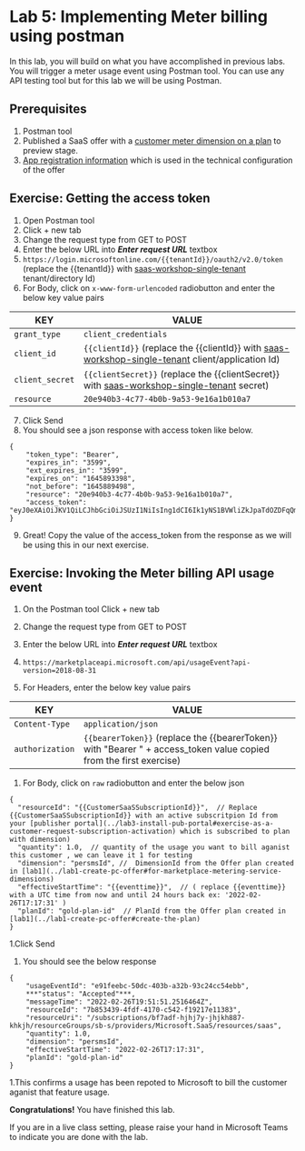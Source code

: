 # Lab 5: Implementing Meter billing using postman

In this lab, you will build on what you have accomplished in previous labs. You will trigger a meter usage event using Postman tool. You can use any API testing tool but for this lab we will be using Postman. 

## Prerequisites
1. Postman tool
1. Published a SaaS offer with a [customer meter dimension on a plan](../lab1-create-pc-offer#preview-audience) to preview stage.
1. [App registration information](../lab2-create-landing-page#values-from-the-saas-workshop-single-tenant-app-registration) which is used in the technical configuration of the offer



## Exercise: Getting the access token 

1. Open Postman tool
1. Click + new tab
1. Change the request type from GET to POST
1. Enter the below URL into ***Enter request URL*** textbox
1. ```https://login.microsoftonline.com/{{tenantId}}/oauth2/v2.0/token``` (replace the {{tenantId}} with [saas-workshop-single-tenant](../lab2-create-landing-page#values-from-the-saas-workshop-single-tenant-app-registration) tenant/directory Id)
1. For Body, click on ```x-www-form-urlencoded``` radiobutton and enter the below key value pairs

| KEY | VALUE |
| ----------- | ----------- |
| ```grant_type``` | ```client_credentials``` |
| ```client_id``` | ```{{clientId}}``` (replace the {{clientId}} with [saas-workshop-single-tenant](../lab2-create-landing-page#values-from-the-saas-workshop-single-tenant-app-registration) client/application Id) |
| ```client_secret``` | ```{{clientSecret}}``` (replace the {{clientSecret}} with [saas-workshop-single-tenant](../lab2-create-landing-page#values-from-the-saas-workshop-single-tenant-app-registration) secret) |
| ```resource``` | ```20e940b3-4c77-4b0b-9a53-9e16a1b010a7``` |

7. Click Send
1. You should see a json response with access token like below.

```
{
    "token_type": "Bearer",
    "expires_in": "3599",
    "ext_expires_in": "3599",
    "expires_on": "1645893398",
    "not_before": "1645889498",
    "resource": "20e940b3-4c77-4b0b-9a53-9e16a1b010a7",
    "access_token": "eyJ0eXAiOiJKV1QiLCJhbGciOiJSUzI1NiIsIng1dCI6Ik1yNS1BVWliZkJpaTdOZDFqQmViYXhib1hXMCIsImtpZCI6Ik1yNS1BVWliZkJpaTdOZDFqQmViYXhib1hXMCJ9.eyJhdWQiOiI2MmQ5NGY2Yy1kNTk5LTQ4OWItYTc5Ny0zZTEwZTQyZmJlMjIiLCJpc3MiOiJodHRwczovL3N0cy53aW5kb3dzLm5ldC9hNDk5NDQ0YS0zMTBlLTRmOTAtOTI4Yy1kNzA2MDYzYmYzZTkvIiwiaWF0IjoxNjQ1ODg5NDk4LCJuYmYiOjE2NDU4ODk0OTgsImV4cCI6MTY0NTg5MzM5OCwiYWlvIjoiRTJaZ1lHaVFuOWgwVm5sM3BjKzg3R016SFN0MUFBPT0iLCJhcHBpZCI6IjhjYzMyZTU1LWI5OWYtNDY3YS1iMDM0LTMxMjgzZmJjODY2NyIsImFwcGlkYWNyI"
}
```

9. Great! Copy the value of the access_token from the response as we will be using this in our next exercise.

## Exercise: Invoking the Meter billing API usage event 
1. On the Postman tool Click + new tab
1. Change the request type from GET to POST

1. Enter the below URL into ***Enter request URL*** textbox
1. ```https://marketplaceapi.microsoft.com/api/usageEvent?api-version=2018-08-31```

1. For Headers, enter the below key value pairs

| KEY | VALUE |
| ----------- | ----------- |
| ```Content-Type``` | ```application/json``` |
| ```authorization``` | ```{{bearerToken}}``` (replace the {{bearerToken}} with  "Bearer " + access_token value copied from the first exercise) |

1. For Body, click on ```raw``` radiobutton and enter the below json

```
{
  "resourceId": "{{CustomerSaaSSubscriptionId}}",  // Replace {{CustomerSaaSSubscriptionId}} with an active subscritpion Id from your [publisher portal](../lab3-install-pub-portal#exercise-as-a-customer-request-subscription-activation) which is subscribed to plan with dimension)
  "quantity": 1.0,  // quantity of the usage you want to bill aganist this customer , we can leave it 1 for testing
  "dimension": "persmsId", //  DimensionId from the Offer plan created in [lab1](../lab1-create-pc-offer#for-marketplace-metering-service-dimensions)
  "effectiveStartTime": "{{eventtime}}",  // ( replace {{eventtime}} with a UTC time from now and until 24 hours back ex: '2022-02-26T17:17:31' )
  "planId": "gold-plan-id"  // PlanId from the Offer plan created in [lab1](../lab1-create-pc-offer#create-the-plan)
}
```

1.Click Send
1. You should see the below response
```
{
    "usageEventId": "e91feebc-50dc-403b-a32b-93c24cc54ebb",
    ***"status": "Accepted"***,
    "messageTime": "2022-02-26T19:51:51.2516464Z",
    "resourceId": "7b853439-4fdf-4170-c542-f19217e11383",
    "resourceUri": "/subscriptions/bf7adf-hjhj7y-jhjkh887-khkjh/resourceGroups/sb-s/providers/Microsoft.SaaS/resources/saas",
    "quantity": 1.0,
    "dimension": "persmsId",
    "effectiveStartTime": "2022-02-26T17:17:31",
    "planId": "gold-plan-id"
}
```

1.This confirms a usage has been repoted to Microsoft to bill the customer aganist that feature usage.

**Congratulations!** You have finished this lab.

If you are in a live class setting, please raise your hand in Microsoft Teams to indicate you are done with the lab.
